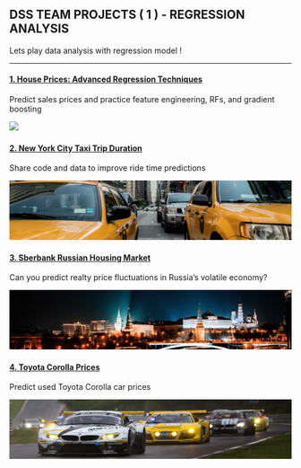 ## DSS TEAM PROJECTS ( 1 ) - REGRESSION ANALYSIS

Lets play data analysis with regression model !

---

#### [1. House Prices: Advanced Regression Techniques](https://github.com/JKeun/dss-regression-datasets/blob/master/project-house-prices-advanced-data/)
Predict sales prices and practice feature engineering, RFs, and gradient boosting

![](https://kaggle2.blob.core.windows.net/competitions/kaggle/5407/media/housesbanner.png)

#### [2. New York City Taxi Trip Duration](https://github.com/JKeun/dss-regression-datasets/blob/master/project-nyc-taxi-trip-duration-data/)
Share code and data to improve ride time predictions

![](https://github.com/JKeun/dss-regression-datasets/blob/master/project-nyc-taxi-trip-duration-data/header.png)

#### [3. Sberbank Russian Housing Market](https://github.com/JKeun/dss-regression-datasets/blob/master/project-sberbank-housing-market-data/)
Can you predict realty price fluctuations in Russia’s volatile economy?

![](https://github.com/JKeun/dss-regression-datasets/blob/master/project-sberbank-housing-market-data/header.png)

#### [4. Toyota Corolla Prices](https://github.com/JKeun/dss-regression-datasets/blob/master/project-toyotacorolla-data/)
Predict used Toyota Corolla car prices

![](https://github.com/JKeun/dss-regression-datasets/blob/master/project-toyotacorolla-data/header.jpg)
